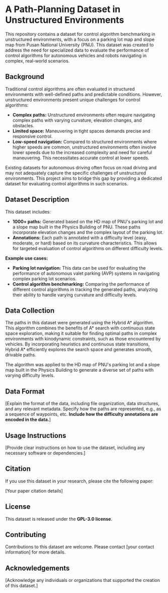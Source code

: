 # A Path-Planning Dataset in Unstructured Environments

This repository contains a dataset for control algorithm benchmarking in unstructured environments, with a focus on a parking lot map and slope map from Pusan National University (PNU). This dataset was created to address the need for specialized data to evaluate the performance of control algorithms for autonomous vehicles and robots navigating in complex, real-world scenarios.

## Background

Traditional control algorithms are often evaluated in structured environments with well-defined paths and predictable conditions. However, unstructured environments present unique challenges for control algorithms:

* **Complex paths:** Unstructured environments often require navigating complex paths with varying curvature, elevation changes, and obstacles.
* **Limited space:** Maneuvering in tight spaces demands precise and responsive control.
* **Low-speed navigation:** Compared to structured environments where higher speeds are common, unstructured environments often involve lower speeds due to the increased complexity and need for careful maneuvering. This necessitates accurate control at lower speeds.

Existing datasets for autonomous driving often focus on road driving and may not adequately capture the specific challenges of unstructured environments. This project aims to bridge this gap by providing a dedicated dataset for evaluating control algorithms in such scenarios.

## Dataset Description

This dataset includes:

* **1000+ paths:**  Generated based on the HD map of PNU's parking lot and a slope map built in the Physics Building of PNU. These paths incorporate elevation changes and the complex layout of the parking lot.
* **Annotations:** Each path is annotated with a difficulty level (easy, moderate, or hard) based on its curvature characteristics. This allows for targeted evaluation of control algorithms on different difficulty levels.

**Example use cases:**

* **Parking lot navigation:** This data can be used for evaluating the performance of autonomous valet parking (AVP) systems in navigating complex parking lot scenarios.
* **Control algorithm benchmarking:** Comparing the performance of different control algorithms in tracking the generated paths, analyzing their ability to handle varying curvature and difficulty levels.

## Data Collection

The paths in this dataset were generated using the Hybrid A* algorithm. This algorithm combines the benefits of A* search with continuous state space exploration, making it suitable for finding optimal paths in complex environments with kinodynamic constraints, such as those encountered by vehicles. By incorporating heuristics and continuous state transitions, Hybrid A* efficiently explores the search space and generates smooth, drivable paths.

The algorithm was applied to the HD map of PNU's parking lot and a slope map built in the Physics Building to generate a diverse set of paths with varying difficulty levels.

## Data Format

[Explain the format of the data, including file organization, data structures, and any relevant metadata. Specify how the paths are represented, e.g., as a sequence of waypoints, etc. **Include how the difficulty annotations are encoded in the data.**]

## Usage Instructions

[Provide clear instructions on how to use the dataset, including any necessary software or dependencies.]

## Citation

If you use this dataset in your research, please cite the following paper:

[Your paper citation details]

## License

This dataset is released under the **GPL-3.0 license**.

## Contributing

Contributions to this dataset are welcome. Please contact [your contact information] for more details.

## Acknowledgements

[Acknowledge any individuals or organizations that supported the creation of this dataset.]
